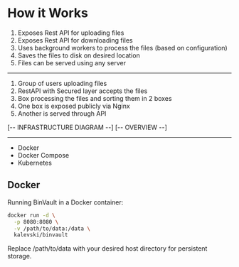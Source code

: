 # How it Works

1. Exposes Rest API for uploading files
1. Exposes Rest API for downloading files
1. Uses background workers to process the files (based on configuration)
1. Saves the files to disk on desired location
1. Files can be served using any server

---

1. Group of users uploading files
1. RestAPI with Secured layer accepts the files
1. Box processing the files and sorting them in 2 boxes
1. One box is exposed publicly via Nginx
1. Another is served through API

[-- INFRASTRUCTURE DIAGRAM --]
[-- OVERVIEW --]

---

- Docker
- Docker Compose
- Kubernetes

## Docker

Running BinVault in a Docker container:​
```bash
docker run -d \
  -p 8080:8080 \
  -v /path/to/data:/data \
  kalevski/binvault
```
Replace /path/to/data with your desired host directory for persistent storage.